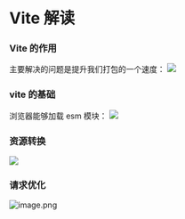 # Vite 解读

### Vite 的作用
主要解决的问题是提升我们打包的一个速度：
![](https://upload-images.jianshu.io/upload_images/4328038-117100125d3ba691.png?imageMogr2/auto-orient/strip%7CimageView2/2/w/1240)

### vite 的基础
浏览器能够加载 esm 模块：
![](https://upload-images.jianshu.io/upload_images/4328038-c98de0beda8b2409.png?imageMogr2/auto-orient/strip%7CimageView2/2/w/1240)

### 资源转换
![](https://upload-images.jianshu.io/upload_images/4328038-12af3423c053b569.png?imageMogr2/auto-orient/strip%7CimageView2/2/w/1240)

### 请求优化
![image.png](https://upload-images.jianshu.io/upload_images/4328038-fd12742b0f28cda1.png?imageMogr2/auto-orient/strip%7CimageView2/2/w/1240)
